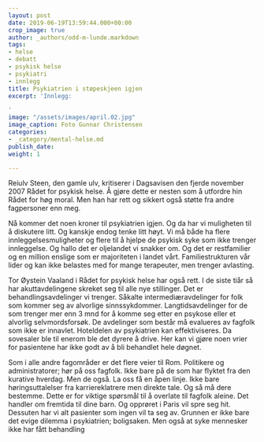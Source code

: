 ```yaml
---
layout: post
date: 2019-06-19T13:59:44.000+00:00
crop_image: true
author: _authors/odd-m-lunde.markdown
tags:
- helse
- debatt
- psykisk helse
- psykiatri
- innlegg
title: Psykiatrien i støpeskjeen igjen
excerpt: 'Innlegg:

'
image: "/assets/images/april.02.jpg"
image_caption: Foto Gunnar Christensen
categories:
- _category/mental-helse.md
publish_date: 
weight: 1

---
```

Reiulv Steen, den gamle ulv, kritiserer i Dagsavisen den fjerde november 2007 Rådet for psykisk helse. Å gjøre dette er nesten som å utfordre hin Rådet for høg moral. Men han har rett og sikkert også støtte fra andre fagpersoner enn meg.

Nå kommer det noen kroner til psykiatrien igjen. Og da har vi muligheten til å diskutere litt. Og kanskje endog tenke litt høyt. Vi må både ha flere innleggelsesmuligheter og flere til å hjelpe de psykisk syke som ikke trenger innleggelse. Og hallo det er oljelandet vi snakker om. Og det er restfamilier og en million enslige som er majoriteten i landet vårt. Familiestrukturen vår lider og kan ikke belastes med for mange terapeuter, men trenger avlasting.

Tor Øystein Vaaland i Rådet for psykisk helse har også rett. I de siste tiår så har akuttavdelingene skreket seg til alle nye stillinger. Det er behandlingsavdelinger vi trenger. Såkalte intermediæravdelinger for folk som kommer seg av alvorlige sinnssykdommer. Langtidsavdelinger for de som trenger mer enn 3 mnd for å komme seg etter en psykose eller et alvorlig selvmordsforsøk. De avdelinger som består må evalueres av fagfolk som ikke er innavlet. Hoteldelen av psykiatrien kan effektiviseres. Da sovesaler ble til enerom ble det dyrere å drive. Her kan vi gjøre noen vrier for pasientene har ikke godt av å bli behandlet hele døgnet.

Som i alle andre fagområder er det flere veier til Rom. Politikere og administratorer; hør på oss fagfolk. Ikke bare på de som har flyktet fra den kurative hverdag. Men de også. La oss få en åpen linje. Ikke bare høringsuttalelser fra karriereklatrere men direkte tale. Og så må dere bestemme. Dette er for viktige spørsmål til å overlate til fagfolk aleine. Det handler om fremtida til dine barn. Og opprøret i Paris vil spre seg hit. Dessuten har vi alt pasienter som ingen vil ta seg av. Grunnen er ikke bare det evige dilemma i psykiatrien; boligsaken. Men også at syke mennesker ikke har fått behandling